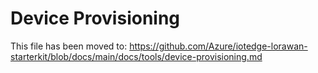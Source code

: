 # Device Provisioning

This file has been moved to: <https://github.com/Azure/iotedge-lorawan-starterkit/blob/docs/main/docs/tools/device-provisioning.md>